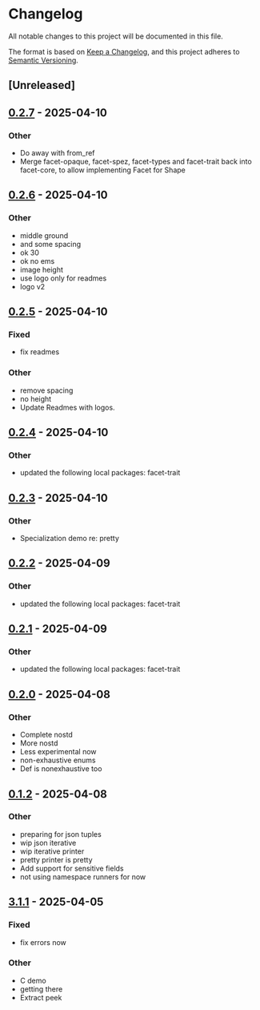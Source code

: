 # Changelog

All notable changes to this project will be documented in this file.

The format is based on [Keep a Changelog](https://keepachangelog.com/en/1.0.0/),
and this project adheres to [Semantic Versioning](https://semver.org/spec/v2.0.0.html).

## [Unreleased]

## [0.2.7](https://github.com/facet-rs/facet/compare/facet-peek-v0.2.6...facet-peek-v0.2.7) - 2025-04-10

### Other

- Do away with from_ref
- Merge facet-opaque, facet-spez, facet-types and facet-trait back into facet-core, to allow implementing Facet for Shape

## [0.2.6](https://github.com/facet-rs/facet/compare/facet-peek-v0.2.5...facet-peek-v0.2.6) - 2025-04-10

### Other

- middle ground
- and some spacing
- ok 30
- ok no ems
- image height
- use logo only for readmes
- logo v2

## [0.2.5](https://github.com/facet-rs/facet/compare/facet-peek-v0.2.4...facet-peek-v0.2.5) - 2025-04-10

### Fixed

- fix readmes

### Other

- remove spacing
- no height
- Update Readmes with logos.

## [0.2.4](https://github.com/facet-rs/facet/compare/facet-peek-v0.2.3...facet-peek-v0.2.4) - 2025-04-10

### Other

- updated the following local packages: facet-trait

## [0.2.3](https://github.com/facet-rs/facet/compare/facet-peek-v0.2.2...facet-peek-v0.2.3) - 2025-04-10

### Other

- Specialization demo re: pretty

## [0.2.2](https://github.com/facet-rs/facet/compare/facet-peek-v0.2.1...facet-peek-v0.2.2) - 2025-04-09

### Other

- updated the following local packages: facet-trait

## [0.2.1](https://github.com/facet-rs/facet/compare/facet-peek-v0.2.0...facet-peek-v0.2.1) - 2025-04-09

### Other

- updated the following local packages: facet-trait

## [0.2.0](https://github.com/facet-rs/facet/compare/facet-peek-v0.1.2...facet-peek-v0.2.0) - 2025-04-08

### Other

- Complete nostd
- More nostd
- Less experimental now
- non-exhaustive enums
- Def is nonexhaustive too

## [0.1.2](https://github.com/facet-rs/facet/compare/facet-peek-v0.1.1...facet-peek-v0.1.2) - 2025-04-08

### Other

- preparing for json tuples
- wip json iterative
- wip iterative printer
- pretty printer is pretty
- Add support for sensitive fields
- not using namespace runners for now

## [3.1.1](https://github.com/facet-rs/facet/compare/facet-peek-v3.1.0...facet-peek-v3.1.1) - 2025-04-05

### Fixed

- fix errors now

### Other

- C demo
- getting there
- Extract peek
